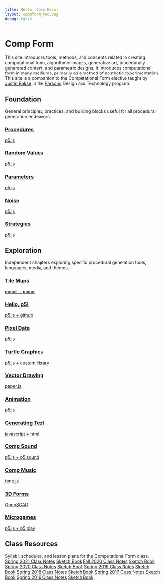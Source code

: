 ```yaml
---
title: Hello, Comp Form!
layout: compform_toc.pug
debug: false
---
```


<script src="https://cdnjs.cloudflare.com/ajax/libs/p5.js/0.5.16/p5.min.js"></script>
<script src="./index_mess.js"></script>

# Comp Form

<div class="col-6 col-md-6 overview top">
This site introduces tools, methods, and concepts related to creating computational form, algorithmic images, generative art, procedurally generated content, and parametric designs. It introduces computational form in many mediums, primarily as a method of aesthetic experimentation. This site is a companion to the Computational Form elective taught by <a href="http://justinbakse.com">Justin Bakse</a> in the <a href="parsons.edu">Parsons</a> Design and Technology program.
</div>

## Foundation

<!-- Outer -->
<div class="row">

<div class="col-8 col-md-3 overview">
General principles, practices, and building blocks useful for all procedural generation endeavors.
</div>

<!-- Inner -->
<div class="col-12 col-md-9">
<div class="row">

<!-- <a class="col-6 col-md-4" data-ready="true" href="./introduction">

### Class Introduction
p5.js

</a> -->

<a class="col-6 col-md-4" data-ready="true" href="./procedures">

### Procedures

p5.js

</a>

<a class="col-6 col-md-4" data-ready="true" href="./random">

### Random Values

p5.js

</a>

<a class="col-6 col-md-4" href="./parameters">

### Parameters

p5.js

</a>

<a class="col-6 col-md-4" data-ready="true" href="./noise">

### Noise

p5.js

</a>

<a class="col-6 col-md-4" data-ready="true" href="./strategy">

### Strategies

p5.js

</a>

</div>
</div>
<!-- /Inner -->
</div>
<!-- /Outer -->

## Exploration

<!-- Outer -->
<div class="row">

<div class="col-8 col-md-3 overview">
Independent chapters exploring specific procedural generation tools, languages, media, and themes.
</div>

<!-- Inner -->
<div class="col-12 col-md-9">
<div class="row">

<a class="col-6 col-md-4" data-ready="true" href="./tiles">

### Tile Maps

pencil + paper

</a>

<a class="col-6 col-md-4" data-ready="true" href="./p5">

### Hello, p5!

p5.js + github

</a>

<a class="col-6 col-md-4" data-ready="true" href="./pixels">

### Pixel Data

p5.js

</a>

<a class="col-6 col-md-4" data-ready="true" href="./turtles">

### Turtle Graphics

p5.js + custom library

</a>

<a class="col-6 col-md-4" data-ready="true" href="./vectors">

### Vector Drawing

paper.js

</a>

<a class="col-6 col-md-4" data-ready="true" href="./animation">

### Animation

p5.js

</a>

<a class="col-6 col-md-4" data-ready="true" href="./text">

### Generating Text

javascript + html

</a>

<a class="col-6 col-md-4" data-ready="true" href="./sound">

### Comp Sound

p5.js + p5.sound

</a>

<a class="col-6 col-md-4" data-ready="true" href="./music">

### Comp Music

tone.js

</a>

<a class="col-6 col-md-4" data-ready="true" href="./3D">

### 3D Forms

OpenSCAD

</a>

<a class="col-6 col-md-4" data-ready="ture" href="./microgames">

### Microgames

p5.js + p5.play

</a>

<!--

<a class="col-6 col-md-4" data-ready="false" href="./#">

### Realtime Video
Vuo

</a>
 -->

</div>
</div>
<!-- /Inner -->
</div>
<!-- /Outer -->

## Class Resources

<div class="row class-resources">

<div class="col-8 col-md-3 overview">
Syllabi, schedules, and lesson plans for the Computational Form class.
</div>

<div class="col-12 col-md-6">
<div class="row">
<a class="col-6 col-md-6" data-ready="true" href="https://www.notion.so/Comp-Form-Spring-2021-91302ea4d8df4af5af54d2b615cef5d4">Spring 2021 Class Notes</a>
<a class="col-6 col-md-6" data-ready="true" href="http://sketches2021spring.compform.net/">Sketch Book</a>
<a class="col-6 col-md-6" data-ready="true" href="./2020fall">Fall 2020 Class Notes</a>
<a class="col-6 col-md-6" data-ready="true" href="http://sketches2020fall.compform.net">Sketch Book</a>
<a class="col-6 col-md-6" data-ready="true" href="./2020">Spring 2020 Class Notes</a>
<a class="col-6 col-md-6" data-ready="true" href="http://sketches2020.compform.net">Sketch Book</a>
<a class="col-6 col-md-6" data-ready="true" href="./2019">Spring 2019 Class Notes</a>
<a class="col-6 col-md-6" data-ready="true" href="http://sketches2019.compform.net">Sketch Book</a>
<a class="col-6 col-md-6" data-ready="true" href="./2018">Spring 2018 Class Notes</a>
<a class="col-6 col-md-6" data-ready="true" href="http://sketches2018.compform.net">Sketch Book</a>
<a class="col-6 col-md-6" data-ready="true" href="http://2017.compform.net/">Spring 2017 Class Notes</a>
<a class="col-6 col-md-6" data-ready="true" href="http://sketches.compform.net">Sketch Book</a>
<a class="col-6 col-md-6" data-ready="true" href="http://psam3060-d-s16.github.io/class_notes/">Spring 2016 Class Notes</a>
<a class="col-6 col-md-6" data-ready="true" href="http://compform.tumblr.com/">Sketch Book</a>
</div>
</div>

</div>

<style>
    

.class-resources .row > a,
.class-resources .row > a:hover {
    margin-bottom: .75em;
    font-weight: normal;
}
.class-resources .row > a:hover {
    text-decoration: underline;
}
.top {
    /* border: 1px solid red; */
    padding: 0;
    font-size: 14px;
}



</style>
